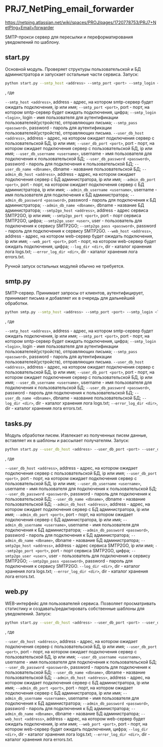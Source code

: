 # PRJ7_NetPing_email_forwarder
https://netping.atlassian.net/wiki/spaces/PROJ/pages/1720778753/PRJ7+NetPIng+Email+forwarder

SMTP-прокси сервер для пересылки и переформатирования уведомлений по шаблону.

## start.py
Основной модуль. Проверяет структуры пользовательской и БД администратора и запускает остальные части сервиса.
Запуск:
```bash
python start.py --smtp_host <address> --smtp_port <port> --smtp_login <login> --smtp_pass <password> --user_db_host <address> --user_db_port <port> --user_db_username <username> --user_db_password <password> --user_db_name <dbname> --admin_db_host <address> --admin_db_port <port> --admin_db_username <username> --admin_db_password <password> --admin_db_name <dbname> --smtp2go_host <address> --smtp2go_port <port> --smtp2go_user <user> --smtp2go_pass <password> --web_host <address> --web_port <port> --log_dir <dir> --error_log_dir <dir>
```
, где

```--smtp_host <address>```, address - адрес, на котором smtp-сервер будет ожидать подключения, ip или имя;
```--smtp_port <port>```, port - порт, на котором smtp-сервер будет ожидать подключения, цифра;
```--smtp_login <login>```, login - имя пользователя для аутентификации пользователей(устройств), отправляющих письма;
```--smtp_pass <password>```, password - пароль для аутентификации пользователей(устройств), отправляющих письма.
```--user_db_host <address>```, address - адрес, на котором ожидает подключения сервер с пользовательской БД, ip или имя;
```--user_db_port <port>```, port - порт, на котором ожидает подключения сервер с пользовательской БД, ip или имя;
```--user_db_username <username>```, username - имя пользователя для подключения к пользовательской БД;
```--user_db_password <password>```, password - пароль для подключения к пользовательской БД;
```--user_db_name <dbname>```, dbname - название пользовательской БД;
```--admin_db_host <address>```, address - адрес, на котором ожидает подключения сервер с БД администратора, ip или имя;
```--admin_db_port <port>```, port - порт, на котором ожидает подключения сервер с БД администратора, ip или имя;
```--admin_db_username <username>```, username - имя пользователя для подключения к БД администратора;
```--admin_db_password <password>```, password - пароль для подключения к БД администратора;
```--admin_db_name <dbname>```, dbname - название БД администратора;
```--smtp2go_host <address>```, address - адрес сервиса SMTP2GO, ip или имя;
```--smtp2go_port <port>```, port - порт сервиса SMTP2GO, цифра;
```--smtp2go_user <user>```, user - пользователь для подключения к сервису SMTP2GO;
```--smtp2go_pass <password>```, password - пароль для подключения к сервису SMTP2GO.
```--web_host <address>```, address - адрес, на котором web-сервер будет ожидать подключения, ip или имя;
```--web_port <port>```, port - порт, на котором web-сервер будет ожидать подключения, цифра;
```--log_dir <dir>```, dir - каталог хранения лога logs.txt;
```--error_log_dir <dir>```, dir - каталог хранения лога errors.txt.

Ручной запуск остальных модулей обычно не требуется.

## smtp.py
SMTP-сервер. Принимает запросы от клиентов, аутентифицирует, принимает письма и добавляет их в очередь для дальнейшей обработки.
```bash
python smtp.py --smtp_host <address> --smtp_port <port> --smtp_login <login> --smtp_pass <password> --user_db_host <address> --user_db_port <port> --user_db_username <username> --user_db_password <password> --user_db_name <dbname> --log_dir <dir> --error_log_dir <dir>
```
, где

```--smtp_host <address>```, address - адрес, на котором smtp-сервер будет ожидать подключения, ip или имя;
```--smtp_port <port>```, port - порт, на котором smtp-сервер будет ожидать подключения, цифра;
```--smtp_login <login>```, login - имя пользователя для аутентификации пользователей(устройств), отправляющих письма;
```--smtp_pass <password>```, password - пароль для аутентификации пользователей(устройств), отправляющих письма.
```--user_db_host <address>```, address - адрес, на котором ожидает подключения сервер с пользовательской БД, ip или имя;
```--user_db_port <port>```, port - порт, на котором ожидает подключения сервер с пользовательской БД, ip или имя;
```--user_db_username <username>```, username - имя пользователя для подключения к пользовательской БД;
```--user_db_password <password>```, password - пароль для подключения к пользовательской БД;
```--user_db_name <dbname>```, dbname - название пользовательской БД;
```--log_dir <dir>```, dir - каталог хранения лога logs.txt;
```--error_log_dir <dir>```, dir - каталог хранения лога errors.txt.

## tasks.py
Модуль обработки писем. Извлекает из полученных писем данные, вставляет их в шаблоны и рассылает получателям.
Запуск:
```bash
python start.py --user_db_host <address> --user_db_port <port> --user_db_username <username> --user_db_password <password> --user_db_name <dbname> --admin_db_host <address> --admin_db_port <port> --admin_db_username <username> --admin_db_password <password> --admin_db_name <dbname> --smtp2go_host <address> --smtp2go_port <port> --smtp2go_user <user> --smtp2go_pass <password> --log_dir <dir> --error_log_dir <dir>
```
, где

```--user_db_host <address>```, address - адрес, на котором ожидает подключения сервер с пользовательской БД, ip или имя;
```--user_db_port <port>```, port - порт, на котором ожидает подключения сервер с пользовательской БД, ip или имя;
```--user_db_username <username>```, username - имя пользователя для подключения к пользовательской БД;
```--user_db_password <password>```, password - пароль для подключения к пользовательской БД;
```--user_db_name <dbname>```, dbname - название пользовательской БД;
```--admin_db_host <address>```, address - адрес, на котором ожидает подключения сервер с БД администратора, ip или имя;
```--admin_db_port <port>```, port - порт, на котором ожидает подключения сервер с БД администратора, ip или имя;
```--admin_db_username <username>```, username - имя пользователя для подключения к БД администратора;
```--admin_db_password <password>```, password - пароль для подключения к БД администратора;
```--admin_db_name <dbname>```, dbname - название БД администратора;
```--smtp2go_host <address>```, address - адрес сервиса SMTP2GO, ip или имя;
```--smtp2go_port <port>```, port - порт сервиса SMTP2GO, цифра;
```--smtp2go_user <user>```, user - пользователь для подключения к сервису SMTP2GO;
```--smtp2go_pass <password>```, password - пароль для подключения к сервису SMTP2GO.
```--log_dir <dir>```, dir - каталог хранения лога logs.txt;
```--error_log_dir <dir>```, dir - каталог хранения лога errors.txt.

## web.py
WEB-интерфейс для пользователей сервиса. Позволяет просматривать статистику и создавать/редактировать собственные шаблоны для уведомлений.
Запуск:
```bash
python start.py --user_db_host <address> --user_db_port <port> --user_db_username <username> --user_db_password <password> --user_db_name <dbname> --admin_db_host <address> --admin_db_port <port> --admin_db_username <username> --admin_db_password <password> --admin_db_name <dbname> --web_host <address> --web_port <port> --log_dir <dir> --error_log_dir <dir>
```
, где

```--user_db_host <address>```, address - адрес, на котором ожидает подключения сервер с пользовательской БД, ip или имя;
```--user_db_port <port>```, port - порт, на котором ожидает подключения сервер с пользовательской БД, ip или имя;
```--user_db_username <username>```, username - имя пользователя для подключения к пользовательской БД;
```--user_db_password <password>```, password - пароль для подключения к пользовательской БД;
```--user_db_name <dbname>```, dbname - название пользовательской БД;
```--admin_db_host <address>```, address - адрес, на котором ожидает подключения сервер с БД администратора, ip или имя;
```--admin_db_port <port>```, port - порт, на котором ожидает подключения сервер с БД администратора, ip или имя;
```--admin_db_username <username>```, username - имя пользователя для подключения к БД администратора;
```--admin_db_password <password>```, password - пароль для подключения к БД администратора;
```--admin_db_name <dbname>```, dbname - название БД администратора;
```--web_host <address>```, address - адрес, на котором web-сервер будет ожидать подключения, ip или имя;
```--web_port <port>```, port - порт, на котором web-сервер будет ожидать подключения, цифра;
```--log_dir <dir>```, dir - каталог хранения лога logs.txt;
```--error_log_dir <dir>```, dir - каталог хранения лога errors.txt.